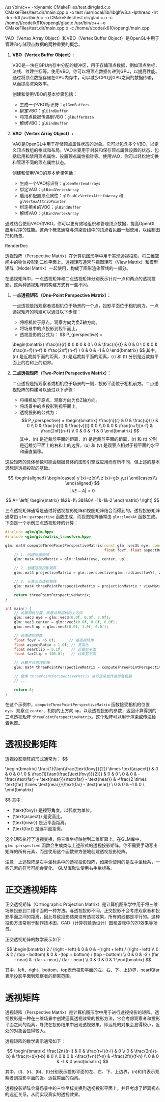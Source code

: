 /usr/bin/c++    -rdynamic CMakeFiles/test.dir/glad.c.o CMakeFiles/test.dir/main.cpp.o  -o test  /usr/local/lib/libglfw3.a -lpthread -lrt -lm -ldl
/usr/bin/cc  -o CMakeFiles/test.dir/glad.c.o   -c /home/t/code/k610/opengl/glad.c
/usr/bin/c++ -o CMakeFiles/test.dir/main.cpp.o -c /home/t/code/k610/opengl/main.cpp


VAO（Vertex Array Object）和VBO（Vertex Buffer Object）是OpenGL中用于管理和存储顶点数据的两种重要的概念。

1. **VBO（Vertex Buffer Object）:**
   
   VBO是一块在GPU内存中分配的缓冲区，用于存储顶点数据，例如顶点坐标、法线、纹理坐标等。使用VBO，你可以将顶点数据传递到GPU，以提高性能。通过将顶点数据存储在GPU内存中，可以减少CPU到GPU之间的数据传输，从而提高渲染效率。

   创建和使用VBO的基本步骤包括：
   - 生成一个VBO标识符：`glGenBuffers`
   - 绑定VBO：`glBindBuffer`
   - 将顶点数据传递到VBO：`glBufferData`
   - 解绑VBO：`glBindBuffer`

2. **VAO（Vertex Array Object）:**
   
   VAO是OpenGL中用于存储顶点属性状态的对象。它可以包含多个VBO，以定义顶点数组的格式和布局。VAO主要用于封装和保存顶点属性设置的状态，包括启用和禁用顶点属性、设置顶点属性指针等。使用VAO，你可以轻松地切换和管理不同的顶点属性状态。

   创建和使用VAO的基本步骤包括：
   - 生成一个VAO标识符：`glGenVertexArrays`
   - 绑定VAO：`glBindVertexArray`
   - 启用和配置顶点属性：`glEnableVertexAttribArray` 和 `glVertexAttribPointer`
   - 绑定相关的VBO：`glBindBuffer`
   - 解绑VAO：`glBindVertexArray`

通过结合使用VAO和VBO，你可以更有效地组织和管理顶点数据，提高OpenGL应用程序的性能。这两个概念通常与渲染管线中的顶点着色器一起使用，以绘制图形和场景。

RenderDoc



透视矩阵（Perspective Matrix）在计算机图形学中用于实现透视投影，将三维空间中的物体投影到二维平面上。透视矩阵通常与视图矩阵（View Matrix）和模型矩阵（Model Matrix）一起使用，构成了图形渲染管线的一部分。

在透视矩阵中，一点透视矩阵和二点透视矩阵分别表示针对一点和两点的透视投影。这两种透视矩阵的构建方式有一些不同。

1. **一点透视矩阵（One-Point Perspective Matrix）：**

   一点透视是指观察者或相机位于场景的一个点，投影平面位于相机前方。一点透视矩阵的构建可以通过以下步骤：

   - 将相机位于原点，观察方向为负Z轴方向。
   - 将场景中的点投影到视平面上。
   - 透视投影的公式为：
$$
   P_{perspective} = 

	\begin{bmatrix} 
	\frac{n}{r} & 0 & 0 & 0 \\
	0 & \frac{n}{t} & 0 & 0 \\
	0 & 0 & \frac{n+f}{n-f} & \frac{2nf}{n-f} \\
	0 & 0 & -1 & 0 
	\end{bmatrix} 
$$
   其中，\(n\) 是近裁剪平面的距离，\(f\) 是远裁剪平面的距离，\(r\) 和 \(t\) 分别是近裁剪平面上的右和上的边界。

2. **二点透视矩阵（Two-Point Perspective Matrix）：**

   二点透视是指观察者或相机位于场景的一侧，投影平面位于相机前方。二点透视矩阵的构建可以通过以下步骤：

   - 将相机位于原点，观察方向为负Z轴方向。
   - 将场景中的点投影到视平面上。
   - 透视投影的公式为：
$$
P_{perspective} = 
\begin{bmatrix} 
\frac{n}{r} & 0 & \frac{u}{r} & 0 \\
0 & \frac{n}{t} & \frac{v}{t} & 0 \\
0 & 0 & \frac{n+f}{n-f} & \frac{2nf}{n-f} \\
0 & 0 & -1 & 0 
\end{bmatrix} 
$$
   其中，\(n\) 是近裁剪平面的距离，\(f\) 是远裁剪平面的距离，\(r\) 和 \(t\) 分别是近裁剪平面上的右和上的边界，\(u\) 和 \(v\) 是观察点相对于视平面的水平和垂直偏移。

这些矩阵的具体参数可能会根据具体的图形引擎或应用而有所不同，但上述的基本思想是透视投影的基础。


$$
\begin{aligned}
\begin{cases}
y'(x)=z(x)\\
z'(x)=g(x,y,z)
\end{cases}\\
\end{aligned}
$$
$$|\lambda E-A|=0$$

$$
A=
\left[ \begin{matrix}
    1&2&-1\\
    3&1&0\\
    -1&-1&-2
\end{matrix}
\right]
$$



三点透视矩阵通常是通过将透视投影矩阵和视图矩阵结合而得到的。透视投影矩阵通常由 `glm::perspective` 函数生成，而视图矩阵通常由 `glm::lookAt` 函数生成。下面是一个示例三点透视矩阵的计算：

```cpp
#include <glm/glm.hpp>
#include <glm/gtc/matrix_transform.hpp>

glm::mat4 computeThreePointPerspectiveMatrix(const glm::vec3& eye, const glm::vec3& center, const glm::vec3& up,
                                             float fovY, float aspectRatio, float nearClip, float farClip) {
    // 1. 创建视图矩阵
    glm::mat4 viewMatrix = glm::lookAt(eye, center, up);

    // 2. 创建透视投影矩阵
    glm::mat4 projectionMatrix = glm::perspective(glm::radians(fovY), aspectRatio, nearClip, farClip);

    // 3. 计算三点透视矩阵
    glm::mat4 threePointPerspectiveMatrix = projectionMatrix * viewMatrix;

    return threePointPerspectiveMatrix;
}

int main() {
    // 设置相机位置、观察点和相机的上方向
    glm::vec3 eye = glm::vec3(0.0f, 0.0f, 3.0f);
    glm::vec3 center = glm::vec3(0.0f, 0.0f, 0.0f);
    glm::vec3 up = glm::vec3(0.0f, 1.0f, 0.0f);

    // 设置透视参数
    float fovY = 45.0f;      // 垂直视场角
    float aspectRatio = 1.0f; // 宽高比
    float nearClip = 0.1f;    // 近裁剪平面
    float farClip = 100.0f;   // 远裁剪平面

    // 计算三点透视矩阵
    glm::mat4 threePointPerspectiveMatrix = computeThreePointPerspectiveMatrix(eye, center, up, fovY, aspectRatio, nearClip, farClip);

    // 使用 threePointPerspectiveMatrix 进行渲染或传递给着色器
    // ...

    return 0;
}
```

在这个示例中，`computeThreePointPerspectiveMatrix` 函数接受相机的位置 `eye`、观察点 `center`、相机的上方向 `up`，以及透视投影的参数，返回计算得到的三点透视矩阵 `threePointPerspectiveMatrix`。这个矩阵可以用于渲染或传递给着色器。

# 透视投影矩阵  
透视投影矩阵的形式通常为：
$$

\begin{bmatrix}
\frac{1}{\tan(\frac{\text{fovy}}{2}) \times \text{aspect}} & 0 & 0 & 0 \\
0 & \frac{1}{\tan(\frac{\text{fovy}}{2})} & 0 & 0 \\
0 & 0 & -\frac{\text{far} + \text{near}}{\text{far} - \text{near}} & -\frac{2 \times \text{far} \times \text{near}}{\text{far} - \text{near}} \\
0 & 0 & -1 & 0 \\
\end{bmatrix}

$$
其中:

- \(\text{fovy}\) 是视野角度，以弧度为单位。
- \(\text{aspect}\) 是宽高比。
- \(\text{near}\) 是近平面距离。
- \(\text{far}\) 是远平面距离。

这个矩阵执行了透视变换，将三维坐标映射到二维屏幕上。在GLM库中，`glm::perspective` 函数会生成类似上述形式的透视投影矩阵。你不需要手动写出矩阵的所有元素，而是使用这个函数来方便地创建透视投影矩阵。

注意：上述矩阵是右手坐标系中的透视投影矩阵，如果你使用的是左手坐标系，一些元素的符号可能会变化。 GLM库默认使用右手坐标系。






# 正交透视矩阵
正交透视矩阵（Orthographic Projection Matrix）是计算机图形学中用于将三维场景投影到二维平面的一种方法。与透视投影不同，正交投影不会考虑观察者和投影平面之间的距离，因此导致投影结果没有透视效果，所有的线都是平行的。这种投影方法常用于制作技术图、CAD（计算机辅助设计）图和游戏中的2D效果等场景。

正交透视矩阵的数学表示如下：

$$
\begin{bmatrix}
2 / (right - left) & 0 & 0 & -(right + left) / (right - left) \\
0 & 2 / (top - bottom) & 0 & -(top + bottom) / (top - bottom) \\
0 & 0 & -2 / (far - near) & -(far + near) / (far - near) \\
0 & 0 & 0 & 1
\end{bmatrix}
$$

其中，left、right、bottom、top表示投影平面的左、右、下、上边界，near和far表示投影平面到观察者的距离范围。




# 透视矩阵
透视矩阵（Perspective Matrix）是计算机图形学中用于进行透视投影的矩阵。透视投影是一种在三维场景中创建逼真透视效果的投影方法，它会考虑观察者和投影平面之间的距离，导致在投影结果中出现透视效果，即远处的对象会显得较小，近处的对象会显得较大。

透视矩阵的数学表示通常如下：

$$
\begin{bmatrix}
\frac{2n}{r-l} & 0 & \frac{r+l}{r-l} & 0 \\
0 & \frac{2n}{t-b} & \frac{t+b}{t-b} & 0 \\
0 & 0 & -\frac{f+n}{f-n} & -\frac{2fn}{f-n} \\
0 & 0 & -1 & 0
\end{bmatrix}
$$

其中，\(l\)、\(r\)、\(b\)、\(t\)分别表示投影平面的左、右、下、上边界，\(n\)和\(f\)表示观察者到投影平面的近、远裁剪面的距离。

透视投影矩阵会将场景中的三维坐标变换到透视投影平面上，并且考虑了距离视点的远近关系，从而实现真实的透视效果。